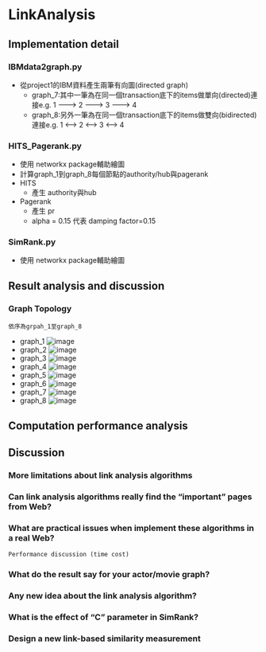 # LinkAnalysis

## Implementation detail 
### IBMdata2graph.py
* 從project1的IBM資料產生兩筆有向圖(directed graph)
  * graph_7:其中一筆為在同一個transaction底下的items做單向(directed)連接e.g. 1 ---> 2 ---> 3 ---> 4
  * graph_8:另外一筆為在同一個transaction底下的items做雙向(bidirected)連接e.g. 1 <--> 2 <--> 3 <--> 4
### HITS_Pagerank.py
* 使用 networkx package輔助繪圖
* 計算graph_1到graph_8每個節點的authority/hub與pagerank
* HITS 
  * 產生 authority與hub
* Pagerank 
  * 產生 pr
  * alpha = 0.15 代表 damping factor=0.15
### SimRank.py
* 使用 networkx package輔助繪圖
## Result analysis and discussion 
### Graph Topology
    依序為grpah_1至graph_8
* graph_1
![image](https://github.com/a60504a60504/LinkAnalysis/blob/master/Picgraph_1.png)
* graph_2
![image](https://github.com/a60504a60504/LinkAnalysis/blob/master/Picgraph_2.png)
* graph_3
![image](https://github.com/a60504a60504/LinkAnalysis/blob/master/Picgraph_3.png)
* graph_4
![image](https://github.com/a60504a60504/LinkAnalysis/blob/master/Picgraph_4.png)
* graph_5
![image](https://github.com/a60504a60504/LinkAnalysis/blob/master/Picgraph_5.png)
* graph_6
![image](https://github.com/a60504a60504/LinkAnalysis/blob/master/Picgraph_6.png)
* graph_7
![image](https://github.com/a60504a60504/LinkAnalysis/blob/master/Picgraph_7.png)
* graph_8
![image](https://github.com/a60504a60504/LinkAnalysis/blob/master/Picgraph_8.png)

## Computation performance analysis 

## Discussion
### More limitations about link analysis algorithms 
### Can link analysis algorithms really find the “important” pages from Web? 
### What are practical issues when implement these algorithms in a real Web? 
    Performance discussion (time cost) 
### What do the result say for your actor/movie graph?  
### Any new idea about the link analysis algorithm? 
### What is the effect of “C” parameter in SimRank? 
### Design a new link-based similarity measurement 
